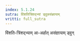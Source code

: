 ```yaml
---
index: 5.1.24
sutra: विंशतित्रिंशद्भ्यां ड्वुन्नसंज्ञायाम्‌
vritti: full_sutra
---
```


विंशति-त्रिंशद्भ्याम् आ-अर्हात् असंज्ञायाम् ड्वुन् 